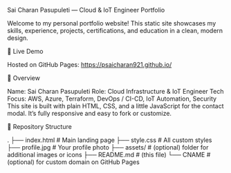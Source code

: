 Sai Charan Pasupuleti — Cloud & IoT Engineer Portfolio

Welcome to my personal portfolio website! This static site showcases my skills, experience, projects, certifications, and education in a clean, modern design.

🚀 Live Demo

Hosted on GitHub Pages:
https://psaicharan921.github.io/

📖 Overview

Name: Sai Charan Pasupuleti
Role: Cloud Infrastructure & IoT Engineer
Tech Focus: AWS, Azure, Terraform, DevOps / CI-CD, IoT Automation, Security
This site is built with plain HTML, CSS, and a little JavaScript for the contact modal. It’s fully responsive and easy to fork or customize.

📂 Repository Structure

.
├── index.html # Main landing page
├── style.css # All custom styles
├── profile.jpg # Your profile photo
├── assets/ # (optional) folder for additional images or icons
├── README.md # (this file)
└── CNAME # (optional) for custom domain on GitHub Pages
